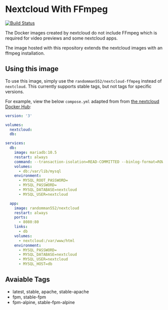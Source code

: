 # Nextcloud With FFmpeg
[![Build Status](https://drone.ggrainger.uk/api/badges/ggrainger/Nextcloud-Docker-FFmpeg/status.svg)](https://drone.ggrainger.uk/ggrainger/Nextcloud-Docker-FFmpeg)

The Docker images created by nextcloud do not include FFmpeg which is required for video previews and some nextcloud apps.

The image hosted with this repository extends the nextcloud images with an ffmpeg installation.

## Using this image
To use this image, simply use the `randomman552/nextcloud-ffmpeg` instead of `nextcloud`. This currently supports stable tags, but not tags for specific versions.

For example, view the below `compose.yml` adapted from from [the nextcloud Docker Hub](https://hub.docker.com/_/nextcloud/):

```yaml
version: '3'

volumes:
  nextcloud:
  db:

services:
  db:
    image: mariadb:10.5
    restart: always
    command: --transaction-isolation=READ-COMMITTED --binlog-format=ROW
    volumes:
      - db:/var/lib/mysql
    environment:
      - MYSQL_ROOT_PASSWORD=
      - MYSQL_PASSWORD=
      - MYSQL_DATABASE=nextcloud
      - MYSQL_USER=nextcloud

  app:
    image: randomman552/nextcloud
    restart: always
    ports:
      - 8080:80
    links:
      - db
    volumes:
      - nextcloud:/var/www/html
    environment:
      - MYSQL_PASSWORD=
      - MYSQL_DATABASE=nextcloud
      - MYSQL_USER=nextcloud
      - MYSQL_HOST=db
```

## Avaiable Tags
- latest, stable, apache, stable-apache
- fpm, stable-fpm
- fpm-alpine, stable-fpm-alpine